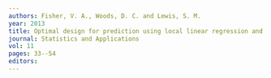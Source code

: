 ```yaml
---
authors: Fisher, V. A., Woods, D. C. and Lewis, S. M. 
year: 2013 
title: Optimal design for prediction using local linear regression and the $D_{SI}$-criterion 
journal: Statistics and Applications 
vol: 11 
pages: 33--54 
editors: 
---
```

